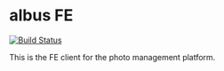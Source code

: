 # albus FE
[![Build Status](https://travis-ci.com/fongelias/albus-fe.svg?branch=main)](https://travis-ci.com/fongelias/albus-fe)

This is the FE client for the photo management platform.

